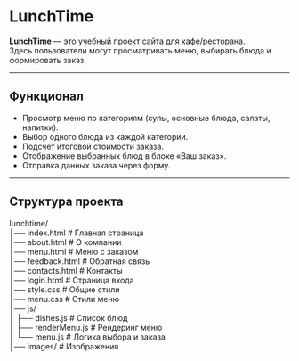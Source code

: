 # LunchTime

**LunchTime** — это учебный проект сайта для кафе/ресторана.  
Здесь пользователи могут просматривать меню, выбирать блюда и формировать заказ.

---

## Функционал
- Просмотр меню по категориям (супы, основные блюда, салаты, напитки).
- Выбор одного блюда из каждой категории.
- Подсчет итоговой стоимости заказа.
- Отображение выбранных блюд в блоке «Ваш заказ».
- Отправка данных заказа через форму.

---

## Структура проекта
lunchtime/  
│── index.html # Главная страница  
│── about.html # О компании  
│── menu.html # Меню с заказом  
│── feedback.html # Обратная связь  
│── contacts.html # Контакты  
│── login.html # Страница входа  
│── style.css # Общие стили  
│── menu.css # Стили меню  
│── js/  
│ ├── dishes.js # Список блюд  
│ ├── renderMenu.js # Рендеринг меню  
│ └── menu.js # Логика выбора и заказа  
│── images/ # Изображения  
